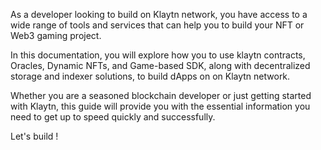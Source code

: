 As a developer looking to build on Klaytn network, you have access to a wide range of tools and services that can help you to build your NFT or Web3 gaming project.

In this documentation, you will explore how you to use klaytn contracts, Oracles, Dynamic NFTs, and Game-based SDK, along with decentralized storage and indexer solutions, to build dApps on on Klaytn network. 

Whether you are a seasoned blockchain developer or just getting started with Klaytn, this guide will provide you with the essential information you need to get up to speed quickly and successfully.

Let's build !